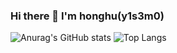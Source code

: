 ### Hi there 👋 I'm honghu(y1s3m0)


![Anurag's GitHub stats](https://github-readme-stats.vercel.app/api?username=y1s3m0&show_icons=true&theme=radical&hide_title=true&exclude_repo=blog.ieki.xyz,pics,blog-gitalk-comment)
![Top Langs](https://github-readme-stats.vercel.app/api/top-langs/?username=y1s3m0&layout=compact&theme=radical&exclude_repo=blog.ieki.xyz,pics,blog-gitalk-comment)


<!--
**y1s3m0/y1s3m0** is a ✨ _special_ ✨ repository because its `README.md` (this file) appears on your GitHub profile.

Here are some ideas to get you started:

- 🔭 I’m currently working on ...
- 🌱 I’m currently learning ...
- 👯 I’m looking to collaborate on ...
- 🤔 I’m looking for help with ...
- 💬 Ask me about ...
- 📫 How to reach me: ...
- 😄 Pronouns: ...
- ⚡ Fun fact: ...
-->
